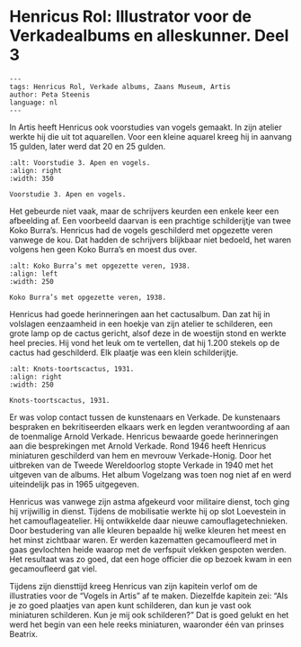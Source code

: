 # Henricus Rol: Illustrator voor de Verkadealbums en alleskunner. Deel 3

```{post} 2023-04-15
---
tags: Henricus Rol, Verkade albums, Zaans Museum, Artis
author: Peta Steenis
language: nl
---
```

In Artis heeft Henricus ook voorstudies van vogels gemaakt.
In zijn atelier werkte hij die uit tot aquarellen.
Voor een kleine aquarel kreeg hij in aanvang 15 gulden, later werd dat 20 en 25 gulden.

```{figure} /images/voorstudie-in-Artis.jpg
:alt: Voorstudie 3. Apen en vogels.
:align: right
:width: 350

Voorstudie 3. Apen en vogels.
```

Het gebeurde niet vaak, maar de schrijvers keurden een enkele keer een afbeelding af.
Een voorbeeld daarvan is een prachtige schilderijtje van twee Koko Burra’s.
Henricus had de vogels geschilderd met opgezette veren vanwege de kou.
Dat hadden de schrijvers blijkbaar niet bedoeld, het waren volgens hen geen Koko Burra’s en moest dus over.

```{figure} /images/Koko-Burras-1938-aquarel.jpg
:alt: Koko Burra’s met opgezette veren, 1938.
:align: left
:width: 250

Koko Burra’s met opgezette veren, 1938.
```

Henricus had goede herinneringen aan het cactusalbum.
Dan zat hij in volslagen eenzaamheid in een hoekje van zijn atelier te schilderen, een grote lamp op de cactus gericht, alsof deze in de woestijn stond en werkte heel precies.
Hij vond het leuk om te vertellen, dat hij 1.200 stekels op de cactus had geschilderd.
Elk plaatje was een klein schilderijtje.

```{figure} /images/Verkade-album-cactussen-collectie-Zaans-Museum.jpg
:alt: Knots-toortscactus, 1931.
:align: right
:width: 250

Knots-toortscactus, 1931.
```

Er was volop contact tussen de kunstenaars en Verkade.
De kunstenaars bespraken en bekritiseerden elkaars werk en legden verantwoording af aan de toenmalige Arnold Verkade.
Henricus bewaarde goede herinneringen aan die besprekingen met Arnold Verkade.
Rond 1946 heeft Henricus miniaturen geschilderd van hem en mevrouw Verkade-Honig.
Door het uitbreken van de Tweede Wereldoorlog stopte Verkade in 1940 met het uitgeven van de albums.
Het album Vogelzang was toen nog niet af en werd uiteindelijk pas in 1965 uitgegeven.

Henricus was vanwege zijn astma afgekeurd voor militaire dienst, toch ging hij vrijwillig in dienst.
Tijdens de mobilisatie werkte hij op slot Loevestein in het camouflageatelier.
Hij ontwikkelde daar nieuwe camouflagetechnieken.
Door bestudering van alle kleuren bepaalde hij welke kleuren het meest en het minst zichtbaar waren.
Er werden kazematten gecamoufleerd met in gaas gevlochten heide waarop met de verfspuit vlekken gespoten werden.
Het resultaat was zo goed, dat een hoge officier die op bezoek kwam in een gecamoufleerd gat viel.

Tijdens zijn diensttijd kreeg Henricus van zijn kapitein verlof om de illustraties voor de “Vogels in Artis” af te maken.
Diezelfde kapitein zei: “Als je zo goed plaatjes van apen kunt schilderen, dan kun je vast ook miniaturen schilderen.
Kun je mij ook schilderen?” Dat is goed gelukt en het werd het begin van een hele reeks miniaturen, waaronder één van prinses Beatrix.
